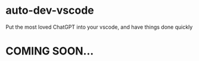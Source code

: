 # auto-dev-vscode

Put the most loved ChatGPT into your vscode, and have things done quickly

<h1>COMING SOON...</h1>
